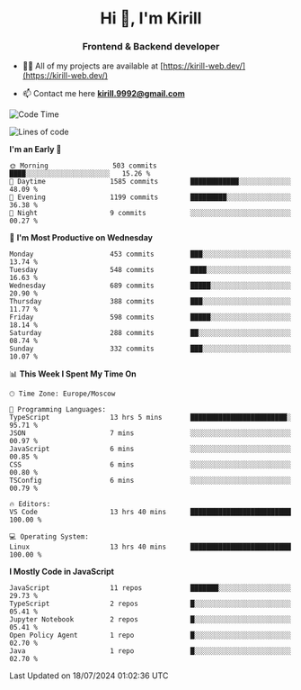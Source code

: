 <h1 align="center">Hi 👋, I'm Kirill</h1>
<h3 align="center">Frontend & Backend developer</h3>

- 👨‍💻 All of my projects are available at [https://kirill-web.dev/](https://kirill-web.dev/)

- 📫 Contact me here **kirill.9992@gmail.com**











<!--START_SECTION:waka-->
![Code Time](http://img.shields.io/badge/Code%20Time-1%2C885%20hrs%2020%20mins-blue)

![Lines of code](https://img.shields.io/badge/From%20Hello%20World%20I%27ve%20Written-4.0%20million%20lines%20of%20code-blue)

**I'm an Early 🐤** 

```text
🌞 Morning                503 commits         ████░░░░░░░░░░░░░░░░░░░░░   15.26 % 
🌆 Daytime                1585 commits        ████████████░░░░░░░░░░░░░   48.09 % 
🌃 Evening                1199 commits        █████████░░░░░░░░░░░░░░░░   36.38 % 
🌙 Night                  9 commits           ░░░░░░░░░░░░░░░░░░░░░░░░░   00.27 % 
```
📅 **I'm Most Productive on Wednesday** 

```text
Monday                   453 commits         ███░░░░░░░░░░░░░░░░░░░░░░   13.74 % 
Tuesday                  548 commits         ████░░░░░░░░░░░░░░░░░░░░░   16.63 % 
Wednesday                689 commits         █████░░░░░░░░░░░░░░░░░░░░   20.90 % 
Thursday                 388 commits         ███░░░░░░░░░░░░░░░░░░░░░░   11.77 % 
Friday                   598 commits         █████░░░░░░░░░░░░░░░░░░░░   18.14 % 
Saturday                 288 commits         ██░░░░░░░░░░░░░░░░░░░░░░░   08.74 % 
Sunday                   332 commits         ███░░░░░░░░░░░░░░░░░░░░░░   10.07 % 
```


📊 **This Week I Spent My Time On** 

```text
🕑︎ Time Zone: Europe/Moscow

💬 Programming Languages: 
TypeScript               13 hrs 5 mins       ████████████████████████░   95.71 % 
JSON                     7 mins              ░░░░░░░░░░░░░░░░░░░░░░░░░   00.97 % 
JavaScript               6 mins              ░░░░░░░░░░░░░░░░░░░░░░░░░   00.85 % 
CSS                      6 mins              ░░░░░░░░░░░░░░░░░░░░░░░░░   00.80 % 
TSConfig                 6 mins              ░░░░░░░░░░░░░░░░░░░░░░░░░   00.79 % 

🔥 Editors: 
VS Code                  13 hrs 40 mins      █████████████████████████   100.00 % 

💻 Operating System: 
Linux                    13 hrs 40 mins      █████████████████████████   100.00 % 
```

**I Mostly Code in JavaScript** 

```text
JavaScript               11 repos            ███████░░░░░░░░░░░░░░░░░░   29.73 % 
TypeScript               2 repos             █░░░░░░░░░░░░░░░░░░░░░░░░   05.41 % 
Jupyter Notebook         2 repos             █░░░░░░░░░░░░░░░░░░░░░░░░   05.41 % 
Open Policy Agent        1 repo              █░░░░░░░░░░░░░░░░░░░░░░░░   02.70 % 
Java                     1 repo              █░░░░░░░░░░░░░░░░░░░░░░░░   02.70 % 
```




 Last Updated on 18/07/2024 01:02:36 UTC
<!--END_SECTION:waka-->
